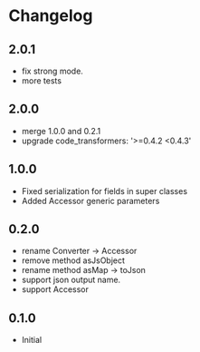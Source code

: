 # Changelog

## 2.0.1

- fix strong mode.
- more tests

## 2.0.0

- merge 1.0.0 and 0.2.1
- upgrade code_transformers: '>=0.4.2 <0.4.3'

## 1.0.0

- Fixed serialization for fields in super classes
- Added Accessor generic parameters

## 0.2.0

- rename Converter -> Accessor
- remove method asJsObject
- rename method asMap -> toJson
- support json output name.
- support Accessor

## 0.1.0

- Initial